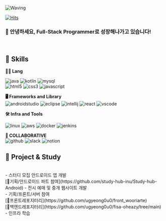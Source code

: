 <!-- Header -->

![Waving](https://capsule-render.vercel.app/api?type=waving&height=200&text=Code%20With%20U&fontAlign=50&fontAlignY=40&color=gradient)

[![Hits](https://hits.seeyoufarm.com/api/count/incr/badge.svg?url=https%3A%2F%2Fgithub.com%2F______&count_bg=%2379C83D&title_bg=%23555555&icon=&icon_color=%23E7E7E7&title=hits&edge_flat=false)](https://hits.seeyoufarm.com)

### 🙇 안녕하세요, Full-Stack Programmer로 성장해나가고 있습니다!

<!-- Body -->
</br>

## 🦾 Skills

**🧑‍💻 Lang**
<!-- Oracle의 요청으로 Java 로고가 Simple Icons에서 삭제되었기에 대신 OpenJDK의 로고를 사용 -->
![java](https://img.shields.io/badge/java-ffffff.svg?&style=for-the-badge&logo=openjdk&logoColor=black)
![kotlin](https://img.shields.io/badge/kotlin-7F52FF.svg?&style=for-the-badge&logo=kotlin&logoColor=white)
![mysql](https://img.shields.io/badge/mysql-4479A1.svg?&style=for-the-badge&logo=mysql&logoColor=white)<br>
![html5](https://img.shields.io/badge/html5-E34F26.svg?&style=for-the-badge&logo=html5&logoColor=white)
![css3](https://img.shields.io/badge/css3-1572B6.svg?&style=for-the-badge&logo=css3&logoColor=white)
![javascript](https://img.shields.io/badge/javascript-F7DF1E.svg?&style=for-the-badge&logo=javascript&logoColor=white)

**🖥️ Frameworks and Library**
</br>
![androidstudio](https://img.shields.io/badge/androidstudio-3DDC84.svg?&style=for-the-badge&logo=androidstudio&logoColor=white)
![eclipse](https://img.shields.io/badge/eclipse-2C2255.svg?&style=for-the-badge&logo=eclipseide&logoColor=white)
![intellij](https://img.shields.io/badge/intellij-000000.svg?&style=for-the-badge&logo=intellijidea&logoColor=white)
![react](https://img.shields.io/badge/react-61DAFB.svg?&style=for-the-badge&logo=react&logoColor=white)
![vscode](https://img.shields.io/badge/vscode-007ACC.svg?&style=for-the-badge&logo=visualstudiocode&logoColor=white)
</br>


**🛠️ Infra and Tools**

![linux](https://img.shields.io/badge/linux-FCC624.svg?&style=for-the-badge&logo=linux&logoColor=white)
![aws](https://img.shields.io/badge/aws-232F3E.svg?&style=for-the-badge&logo=amazonaws&logoColor=white)
![docker](https://img.shields.io/badge/docker-2496ED.svg?&style=for-the-badge&logo=docker&logoColor=white)
![jenkins](https://img.shields.io/badge/jenkins-D24939.svg?&style=for-the-badge&logo=jenkins&logoColor=white)

**🙏 COLLABORATIVE**
</br>
![github](https://img.shields.io/badge/github-181717.svg?&style=for-the-badge&logo=github&logoColor=white)
![slack](https://img.shields.io/badge/slack-4A154B.svg?&style=for-the-badge&logo=slack&logoColor=white)
![notion](https://img.shields.io/badge/notion-000000.svg?&style=for-the-badge&logo=notion&logoColor=white)</br>


## 👣 Project & Study
</br>
- 스터디 모집 안드로이드 앱 개발</br>
    [🔗기획/안드로이드 파트 참여](https://github.com/study-hub-inu/Study-hub-Android)  
- 전시 예매 및 중개 웹사이트 개발</br>
    - 기획/프론트/서버 참여</br>
    [🔗프론트레포지터리](https://github.com/ugyeong0u0/front_wooriarte)</br>
    [🔗백엔드레포지터리](https://github.com/ugyeong0u0/fisa-oheazy/tree/main)
- 인프라 학습
  

